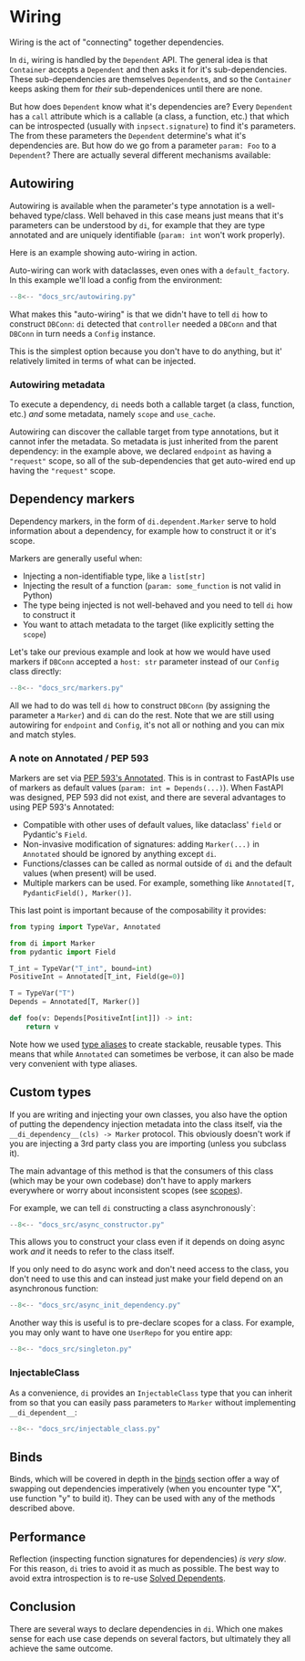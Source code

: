 # Wiring

Wiring is the act of "connecting" together dependencies.

In `di`, wiring is handled by the `Dependent` API.
The general idea is that `Container` accepts a `Dependent` and then asks it for it's sub-dependencies.
These sub-dependencies are themselves `Dependent`s, and so the `Container` keeps asking them for _their_ sub-dependenices until there are none.

But how does `Dependent` know what it's dependencies are?
Every `Dependent` has a `call` attribute which is a callable (a class, a function, etc.) that which can be introspected (usually with `inpsect.signature`) to find it's parameters.
The from these parameters the `Dependent` determine's what it's dependencies are.
But how do we go from a parameter `param: Foo` to a `Dependent`?
There are actually several different mechanisms available:

## Autowiring

Autowiring is available when the parameter's type annotation is a well-behaved type/class. Well behaved in this case means just means that it's parameters can be understood by `di`, for example that they are type annotated and are uniquely identifiable (`param: int` won't work properly).

Here is an example showing auto-wiring in action.

Auto-wiring can work with dataclasses, even ones with a `default_factory`.
In this example we'll load a config from the environment:

```Python
--8<-- "docs_src/autowiring.py"
```

What makes this "auto-wiring" is that we didn't have to tell `di` how to construct `DBConn`: `di` detected that `controller` needed a `DBConn` and that `DBConn` in turn needs a `Config` instance.

This is the simplest option because you don't have to do anything, but it' relatively limited in terms of what can be injected.

### Autowiring metadata

To execute a dependency, `di` needs both a callable target (a class, function, etc.) _and_ some metadata, namely `scope` and `use_cache`.

Autowiring can discover the callable target from type annotations, but it cannot infer the metadata.
So metadata is just inherited from the parent dependency: in the example above, we declared `endpoint` as having a `"request"` scope, so all of the sub-dependencies that get auto-wired end up having the `"request"` scope.

## Dependency markers

Dependency markers, in the form of `di.dependent.Marker` serve to hold information about a dependency, for example how to construct it or it's scope.

Markers are generally useful when:

- Injecting a non-identifiable type, like a `list[str]`
- Injecting the result of a function (`param: some_function` is not valid in Python)
- The type being injected is not well-behaved and you need to tell `di` how to construct it
- You want to attach metadata to the target (like explicitly setting the `scope`)

Let's take our previous example and look at how we would have used markers if `DBConn` accepted a `host: str` parameter instead of our `Config` class directly:

```Python
--8<-- "docs_src/markers.py"
```

All we had to do was tell `di` how to construct `DBConn` (by assigning the parameter a `Marker`) and `di` can do the rest.
Note that we are still using autowiring for `endpoint` and `Config`, it's not all or nothing and you can mix and match styles.

### A note on Annotated / PEP 593

Markers are set via [PEP 593's Annotated].
This is in contrast to FastAPIs use of markers as default values (`param: int = Depends(...)`).
When FastAPI was designed, PEP 593 did not exist, and there are several advantages to using PEP 593's Annotated:

- Compatible with other uses of default values, like dataclass' `field` or Pydantic's `Field`.
- Non-invasive modification of signatures: adding `Marker(...)` in `Annotated` should be ignored by anything except `di`.
- Functions/classes can be called as normal outside of `di` and the default values (when present) will be used.
- Multiple markers can be used. For example, something like `Annotated[T, PydanticField(), Marker()]`.

This last point is important because of the composability it provides:

```python
from typing import TypeVar, Annotated

from di import Marker
from pydantic import Field

T_int = TypeVar("T_int", bound=int)
PositiveInt = Annotated[T_int, Field(ge=0)]

T = TypeVar("T")
Depends = Annotated[T, Marker()]

def foo(v: Depends[PositiveInt[int]]) -> int:
    return v
```

Note how we used [type aliases] to create stackable, reusable types.
This means that while `Annotated` can sometimes be verbose, it can also be made very convenient with type aliases.

[type aliases]: https://www.python.org/dev/peps/pep-0593/#aliases-concerns-over-verbosity

## Custom types

If you are writing and injecting your own classes, you also have the option of putting the dependency injection metadata into the class itself, via the `__di_dependency__(cls) -> Marker` protocol. This obviously doesn't work if you are injecting a 3rd party class you are importing (unless you subclass it).

The main advantage of this method is that the consumers of this class (which may be your own codebase) don't have to apply markers everywhere or worry about inconsistent scopes (see [scopes]).

For example, we can tell `di` constructing a class asynchronously`:

```Python
--8<-- "docs_src/async_constructor.py"
```

This allows you to construct your class even if it depends on doing async work _and_ it needs to refer to the class itself.

If you only need to do async work and don't need access to the class, you don't need to use this and can instead just make your field depend on an asynchronous function:

```Python
--8<-- "docs_src/async_init_dependency.py"
```

Another way this is useful is to pre-declare scopes for a class.
For example, you may only want to have one `UserRepo` for you entire app:

```Python
--8<-- "docs_src/singleton.py"
```

[scopes]: scopes.md

### InjectableClass

As a convenience, `di` provides an `InjectableClass` type that you can inherit from so that you can easily pass parameters to `Marker` without implementing `__di_dependent__`:

```Python
--8<-- "docs_src/injectable_class.py"
```

## Binds

Binds, which will be covered in depth in the [binds] section offer a way of swapping out dependencies imperatively (when you encounter type "X", use function "y" to build it).
They can be used with any of the methods described above.

## Performance

Reflection (inspecting function signatures for dependencies) _is very slow_.
For this reason, `di` tries to avoid it as much as possible.
The best way to avoid extra introspection is to re-use [Solved Dependents].

## Conclusion

There are several ways to declare dependencies in `di`.
Which one makes sense for each use case depends on several factors, but ultimately they all achieve the same outcome.

[Solved Dependents]: solving.md#SolvedDependent
[binds]: binds.md
[PEP 593's Annotated]: https://www.python.org/dev/peps/pep-0593/
[typing_extensions backport]: https://pypi.org/project/typing-extensions/
